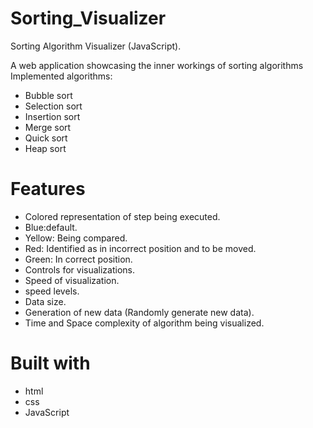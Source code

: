# Sorting_Visualizer
Sorting Algorithm Visualizer (JavaScript).

A web application showcasing the inner workings of sorting algorithms Implemented algorithms:

- Bubble sort
- Selection sort
- Insertion sort
- Merge sort
- Quick sort
- Heap sort

# Features

- Colored representation of step being executed.
- Blue:default.
- Yellow: Being compared.
- Red: Identified as in incorrect position and to be moved. 
- Green: In correct position.
- Controls for visualizations. 
- Speed of visualization.
- speed levels.
- Data size.
- Generation of new data (Randomly generate new data).
- Time and Space complexity of algorithm being visualized.

# Built with
- html
- css
- JavaScript
